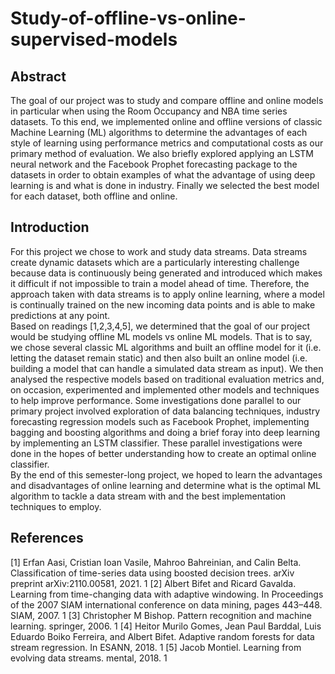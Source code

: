 # Study-of-offline-vs-online-supervised-models

## Abstract
The goal of our project was to study and compare offline and online models in particular when using the Room Occupancy and NBA time series datasets. To this end, we implemented online and offline versions of classic Machine Learning (ML) algorithms to determine the advantages of each style of learning using performance metrics and computational costs as our primary method of evaluation. We also briefly explored applying an LSTM neural network and the Facebook Prophet forecasting package to the datasets in order to obtain examples of what the advantage of using deep learning is and what is done in industry. Finally we selected the best model for each dataset, both offline and online.

## Introduction

For this project we chose to work and study data streams. Data streams create dynamic datasets which are a particularly interesting challenge because data is continuously being generated and introduced which makes it difficult if not impossible to train a model ahead of time. Therefore, the approach taken with data streams is to apply online learning, where a model is continually trained on the new incoming data points and is able to make predictions at any point. \
Based on readings [1,2,3,4,5], we determined that the goal of our project would be studying offline ML models vs online ML models. That is to say, we chose several classic ML algorithms and built an offline model for it (i.e. letting the dataset remain static) and then also built an online model (i.e. building a model that can handle a simulated data stream as input). We then analysed the respective models based on traditional evaluation metrics and, on occasion, experimented and implemented other models and techniques to help improve performance. Some investigations done parallel to our primary project involved exploration of data balancing techniques, industry forecasting regression models such as Facebook Prophet, implementing bagging and boosting algorithms and doing a brief foray into deep learning by implementing an LSTM classifier. These parallel investigations were done in the hopes of better understanding how to create an optimal online classifier. \
By the end of this semester-long project, we hoped to learn the advantages and disadvantages of online learning and determine what is the optimal ML algorithm to tackle a data stream with and the best implementation techniques to employ.

## References

[1] Erfan Aasi, Cristian Ioan Vasile, Mahroo Bahreinian, and Calin Belta. Classification of time-series data using boosted
decision trees. arXiv preprint arXiv:2110.00581, 2021. 1
[2] Albert Bifet and Ricard Gavalda. Learning from time-changing data with adaptive windowing. In Proceedings of the 2007 SIAM international conference on data mining, pages 443–448. SIAM, 2007. 1
[3] Christopher M Bishop. Pattern recognition and machine learning. springer, 2006. 1
[4] Heitor Murilo Gomes, Jean Paul Barddal, Luis Eduardo Boiko Ferreira, and Albert Bifet. Adaptive random forests for data stream regression. In ESANN, 2018. 1
[5] Jacob Montiel. Learning from evolving data streams. mental, 2018. 1

